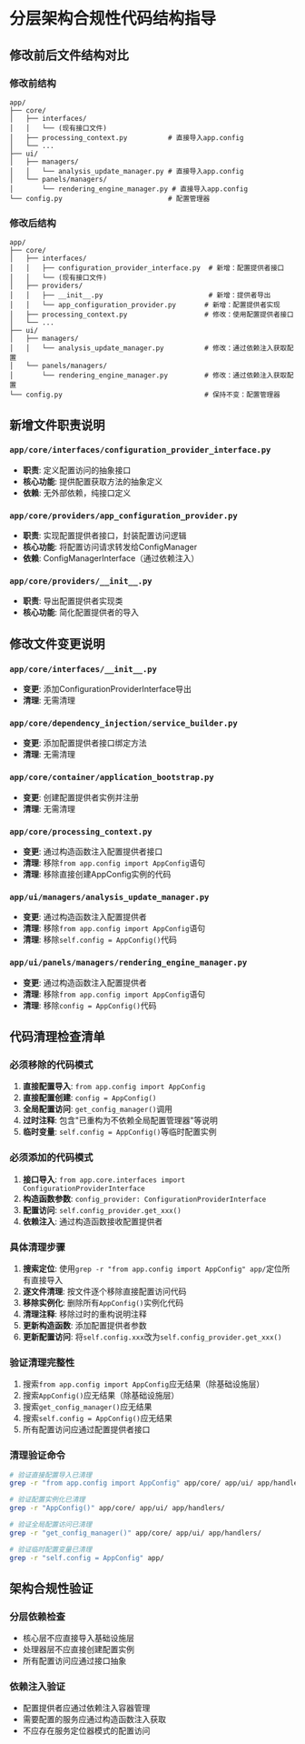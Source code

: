 # 分层架构合规性代码结构指导

## 修改前后文件结构对比

### 修改前结构
```
app/
├── core/
│   ├── interfaces/
│   │   └── (现有接口文件)
│   ├── processing_context.py          # 直接导入app.config
│   └── ...
├── ui/
│   ├── managers/
│   │   └── analysis_update_manager.py # 直接导入app.config
│   └── panels/managers/
│       └── rendering_engine_manager.py # 直接导入app.config
└── config.py                          # 配置管理器
```

### 修改后结构
```
app/
├── core/
│   ├── interfaces/
│   │   ├── configuration_provider_interface.py  # 新增：配置提供者接口
│   │   └── (现有接口文件)
│   ├── providers/
│   │   ├── __init__.py                          # 新增：提供者导出
│   │   └── app_configuration_provider.py       # 新增：配置提供者实现
│   ├── processing_context.py                   # 修改：使用配置提供者接口
│   └── ...
├── ui/
│   ├── managers/
│   │   └── analysis_update_manager.py          # 修改：通过依赖注入获取配置
│   └── panels/managers/
│       └── rendering_engine_manager.py         # 修改：通过依赖注入获取配置
└── config.py                                   # 保持不变：配置管理器
```

## 新增文件职责说明

### `app/core/interfaces/configuration_provider_interface.py`
- **职责**: 定义配置访问的抽象接口
- **核心功能**: 提供配置获取方法的抽象定义
- **依赖**: 无外部依赖，纯接口定义

### `app/core/providers/app_configuration_provider.py`
- **职责**: 实现配置提供者接口，封装配置访问逻辑
- **核心功能**: 将配置访问请求转发给ConfigManager
- **依赖**: ConfigManagerInterface（通过依赖注入）

### `app/core/providers/__init__.py`
- **职责**: 导出配置提供者实现类
- **核心功能**: 简化配置提供者的导入

## 修改文件变更说明

### `app/core/interfaces/__init__.py`
- **变更**: 添加ConfigurationProviderInterface导出
- **清理**: 无需清理

### `app/core/dependency_injection/service_builder.py`
- **变更**: 添加配置提供者接口绑定方法
- **清理**: 无需清理

### `app/core/container/application_bootstrap.py`
- **变更**: 创建配置提供者实例并注册
- **清理**: 无需清理

### `app/core/processing_context.py`
- **变更**: 通过构造函数注入配置提供者接口
- **清理**: 移除`from app.config import AppConfig`语句
- **清理**: 移除直接创建AppConfig实例的代码

### `app/ui/managers/analysis_update_manager.py`
- **变更**: 通过构造函数注入配置提供者
- **清理**: 移除`from app.config import AppConfig`语句
- **清理**: 移除`self.config = AppConfig()`代码

### `app/ui/panels/managers/rendering_engine_manager.py`
- **变更**: 通过构造函数注入配置提供者
- **清理**: 移除`from app.config import AppConfig`语句
- **清理**: 移除`config = AppConfig()`代码

## 代码清理检查清单

### 必须移除的代码模式
1. **直接配置导入**: `from app.config import AppConfig`
2. **直接配置创建**: `config = AppConfig()`
3. **全局配置访问**: `get_config_manager()`调用
4. **过时注释**: 包含"已重构为不依赖全局配置管理器"等说明
5. **临时变量**: `self.config = AppConfig()`等临时配置实例

### 必须添加的代码模式
1. **接口导入**: `from app.core.interfaces import ConfigurationProviderInterface`
2. **构造函数参数**: `config_provider: ConfigurationProviderInterface`
3. **配置访问**: `self.config_provider.get_xxx()`
4. **依赖注入**: 通过构造函数接收配置提供者

### 具体清理步骤
1. **搜索定位**: 使用`grep -r "from app.config import AppConfig" app/`定位所有直接导入
2. **逐文件清理**: 按文件逐个移除直接配置访问代码
3. **移除实例化**: 删除所有`AppConfig()`实例化代码
4. **清理注释**: 移除过时的重构说明注释
5. **更新构造函数**: 添加配置提供者参数
6. **更新配置访问**: 将`self.config.xxx`改为`self.config_provider.get_xxx()`

### 验证清理完整性
1. 搜索`from app.config import AppConfig`应无结果（除基础设施层）
2. 搜索`AppConfig()`应无结果（除基础设施层）
3. 搜索`get_config_manager()`应无结果
4. 搜索`self.config = AppConfig()`应无结果
5. 所有配置访问应通过配置提供者接口

### 清理验证命令
```bash
# 验证直接配置导入已清理
grep -r "from app.config import AppConfig" app/core/ app/ui/ app/handlers/

# 验证配置实例化已清理  
grep -r "AppConfig()" app/core/ app/ui/ app/handlers/

# 验证全局配置访问已清理
grep -r "get_config_manager()" app/core/ app/ui/ app/handlers/

# 验证临时配置变量已清理
grep -r "self.config = AppConfig" app/
```

## 架构合规性验证

### 分层依赖检查
- 核心层不应直接导入基础设施层
- 处理器层不应直接创建配置实例
- 所有配置访问应通过接口抽象

### 依赖注入验证
- 配置提供者应通过依赖注入容器管理
- 需要配置的服务应通过构造函数注入获取
- 不应存在服务定位器模式的配置访问